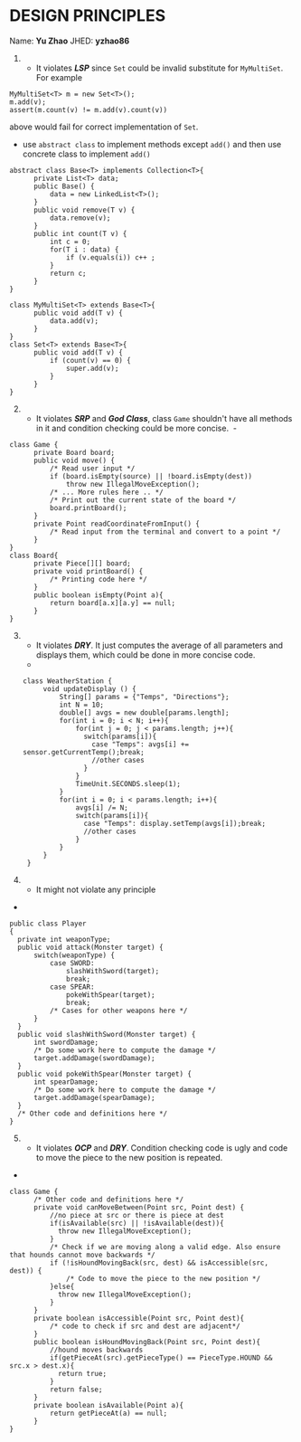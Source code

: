 # DESIGN PRINCIPLES
Name: **Yu Zhao** JHED: **yzhao86**

1. - It violates _**LSP**_ since `Set` could be invalid substitute for `MyMultiSet`. For example
```
MyMultiSet<T> m = new Set<T>();
m.add(v);
assert(m.count(v) != m.add(v).count(v))
```
above would fail for correct implementation of `Set`.
 - use `abstract class` to implement methods except `add()` and then use concrete class to implement `add()`
 ```
 abstract class Base<T> implements Collection<T>{
       private List<T> data;
       public Base() {
           data = new LinkedList<T>();
       }
       public void remove(T v) {
           data.remove(v);
       }
       public int count(T v) {
           int c = 0;
           for(T i : data) {
               if (v.equals(i)) c++ ;
           }
           return c;
       }
}
 ```
 ```
class MyMultiSet<T> extends Base<T>{
       public void add(T v) {
           data.add(v);
       }
}
class Set<T> extends Base<T>{
       public void add(T v) {
           if (count(v) == 0) {
               super.add(v);    
           }
       }
}
 ```
2. - It violates _**SRP**_ and _**God Class**_, class `Game` shouldn't have all methods in it and condition checking could be more concise.
  - 
  ```
  class Game {
        private Board board;
        public void move() {
            /* Read user input */
            if (board.isEmpty(source) || !board.isEmpty(dest))
                throw new IllegalMoveException();
            /* ... More rules here .. */
            /* Print out the current state of the board */
            board.printBoard();
        }
        private Point readCoordinateFromInput() {
            /* Read input from the terminal and convert to a point */
        }
}
class Board{
        private Piece[][] board;
        private void printBoard() {
            /* Printing code here */
        }
        public boolean isEmpty(Point a){
            return board[a.x][a.y] == null;
        }
}
```
3. - It violates _**DRY**_. It just computes the average of all parameters and displays them, which could be done in more concise code.
   - 
   ```
   class WeatherStation {
        void updateDisplay () {
            String[] params = {"Temps", "Directions"};
            int N = 10;
            double[] avgs = new double[params.length];
            for(int i = 0; i < N; i++){
                for(int j = 0; j < params.length; j++){
                  switch(params[i]){
                    case "Temps": avgs[i] += sensor.getCurrentTemp();break;
                    //other cases
                  }
                }
                TimeUnit.SECONDS.sleep(1);
            }
            for(int i = 0; i < params.length; i++){
                avgs[i] /= N;
                switch(params[i]){
                  case "Temps": display.setTemp(avgs[i]);break;
                  //other cases
                }
            }
        }
    }
      ```
4. - It might not violate any principle
  - 
  ```
public class Player
{
    private int weaponType;
    public void attack(Monster target) {
        switch(weaponType) {
            case SWORD:
                slashWithSword(target);
                break;
            case SPEAR:
                pokeWithSpear(target);
                break;
            /* Cases for other weapons here */
        }
    }
    public void slashWithSword(Monster target) {
        int swordDamage;
        /* Do some work here to compute the damage */
        target.addDamage(swordDamage);
    }
    public void pokeWithSpear(Monster target) {
        int spearDamage;
        /* Do some work here to compute the damage */
        target.addDamage(spearDamage);
    }
    /* Other code and definitions here */
}
```
5. - It violates _**OCP**_ and _**DRY**_. Condition checking code is ugly and code to move the piece to the new position is repeated.
  -
  ```
  class Game {
        /* Other code and definitions here */
        private void canMoveBetween(Point src, Point dest) {
            //no piece at src or there is piece at dest
            if(isAvailable(src) || !isAvailable(dest)){
              throw new IllegalMoveException();
            }
            /* Check if we are moving along a valid edge. Also ensure that hounds cannot move backwards */
            if (!isHoundMovingBack(src, dest) && isAccessible(src, dest)) {
                /* Code to move the piece to the new position */
            }else{
              throw new IllegalMoveException();
            }
        }    
        private boolean isAccessible(Point src, Point dest){
            /* code to check if src and dest are adjacent*/
        }
        public boolean isHoundMovingBack(Point src, Point dest){
            //hound moves backwards
            if(getPieceAt(src).getPieceType() == PieceType.HOUND && src.x > dest.x){
              return true;
            }
            return false;
        }
        private boolean isAvailable(Point a){
            return getPieceAt(a) == null;
        }
}
  ```
